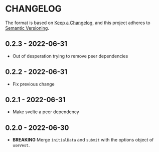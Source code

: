 # CHANGELOG

The format is based on [Keep a Changelog](https://keepachangelog.com/en/1.0.0/),
and this project adheres to [Semantic Versioning](https://semver.org/spec/v2.0.0.html).

## 0.2.3 - 2022-06-31

- Out of desperation trying to remove peer dependencies

## 0.2.2 - 2022-06-31

- Fix previous change

## 0.2.1 - 2022-06-31

- Make svelte a peer dependency

## 0.2.0 - 2022-06-30

- **BREAKING** Merge `initialData` and `submit` with the options object of `useVest`.
